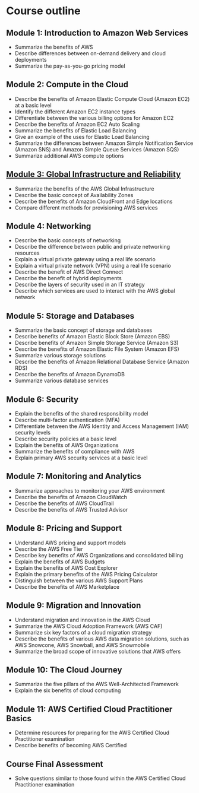# Course outline
## Module 1: Introduction to Amazon Web Services
- Summarize the benefits of AWS
- Describe differences between on-demand delivery and cloud deployments
- Summarize the pay-as-you-go pricing model

## Module 2: Compute in the Cloud
- Describe the benefits of Amazon Elastic Compute Cloud (Amazon EC2) at a basic level
- Identify the different Amazon EC2 instance types
- Differentiate between the various billing options for Amazon EC2
- Describe the benefits of Amazon EC2 Auto Scaling
- Summarize the benefits of Elastic Load Balancing
- Give an example of the uses for Elastic Load Balancing
- Summarize the differences between Amazon Simple Notification Service (Amazon SNS) and Amazon Simple Queue Services (Amazon SQS)
- Summarize additional AWS compute options

## [Module 3: Global Infrastructure and Reliability](https://github.com/dima028/aws-cloud/blob/main/module3.md)
- Summarize the benefits of the AWS Global Infrastructure
- Describe the basic concept of Availability Zones
- Describe the benefits of Amazon CloudFront and Edge locations
- Compare different methods for provisioning AWS services

## Module 4: Networking
- Describe the basic concepts of networking
- Describe the difference between public and private networking resources
- Explain a virtual private gateway using a real life scenario
- Explain a virtual private network (VPN) using a real life scenario
- Describe the benefit of AWS Direct Connect
- Describe the benefit of hybrid deployments
- Describe the layers of security used in an IT strategy
- Describe which services are used to interact with the AWS global network

## Module 5: Storage and Databases
- Summarize the basic concept of storage and databases
- Describe benefits of Amazon Elastic Block Store (Amazon EBS)
- Describe benefits of Amazon Simple Storage Service (Amazon S3)
- Describe the benefits of Amazon Elastic File System (Amazon EFS)
- Summarize various storage solutions
- Describe the benefits of Amazon Relational Database Service (Amazon RDS)
- Describe the benefits of Amazon DynamoDB
- Summarize various database services

## Module 6: Security
- Explain the benefits of the shared responsibility model
- Describe multi-factor authentication (MFA)
- Differentiate between the AWS Identity and Access Management (IAM) security levels
- Describe security policies at a basic level
- Explain the benefits of AWS Organizations
- Summarize the benefits of compliance with AWS
- Explain primary AWS security services at a basic level

## Module 7: Monitoring and Analytics
- Summarize approaches to monitoring your AWS environment
- Describe the benefits of Amazon CloudWatch
- Describe the benefits of AWS CloudTrail
- Describe the benefits of AWS Trusted Advisor

## Module 8: Pricing and Support
- Understand AWS pricing and support models
- Describe the AWS Free Tier
- Describe key benefits of AWS Organizations and consolidated billing
- Explain the benefits of AWS Budgets
- Explain the benefits of AWS Cost Explorer
- Explain the primary benefits of the AWS Pricing Calculator
- Distinguish between the various AWS Support Plans
- Describe the benefits of AWS Marketplace

## Module 9: Migration and Innovation
- Understand migration and innovation in the AWS Cloud
- Summarize the AWS Cloud Adoption Framework (AWS CAF)
- Summarize six key factors of a cloud migration strategy
- Describe the benefits of various AWS data migration solutions, such as AWS Snowcone, AWS Snowball, and AWS Snowmobile
- Summarize the broad scope of innovative solutions that AWS offers

## Module 10: The Cloud Journey
- Summarize the five pillars of the AWS Well-Architected Framework
- Explain the six benefits of cloud computing

## Module 11: AWS Certified Cloud Practitioner Basics
- Determine resources for preparing for the AWS Certified Cloud Practitioner examination
- Describe benefits of becoming AWS Certified

## Course Final Assessment
- Solve questions similar to those found within the AWS Certified Cloud Practitioner examination
